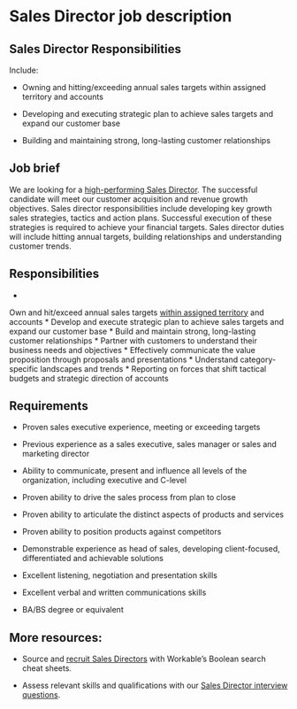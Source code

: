 # Sales Director job description


## Sales Director Responsibilities

Include:

* Owning and hitting/exceeding annual sales targets within assigned territory and accounts

* Developing and executing strategic plan to achieve sales targets and expand our customer base

* Building and maintaining strong, long-lasting customer relationships


## Job brief

We are looking for a <a data-cke-saved-href="https://resources.workable.com/tutorial/hiring-salespeople" href="https://resources.workable.com/tutorial/hiring-salespeople">high-performing Sales Director</a>. The successful candidate will meet our customer acquisition and revenue growth objectives.
Sales director responsibilities include developing key growth sales strategies, tactics and action plans. Successful execution of these strategies is required to achieve your financial targets. Sales director duties will include hitting annual targets, building relationships and understanding customer trends.
##


## Responsibilities

* 
Own and hit/exceed annual sales targets <a href="https://resources.workable.com/territory-manager-job-description">within assigned territory</a> and accounts
* 
Develop and execute strategic plan to achieve sales targets and expand our customer base
* 
Build and maintain strong, long-lasting customer relationships
* 
Partner with customers to understand their business needs and objectives
* 
Effectively communicate the value proposition through proposals and presentations
* 
Understand category-specific landscapes and trends
* 
Reporting on forces that shift tactical budgets and strategic direction of accounts



## Requirements

* Proven sales executive experience, meeting or exceeding targets

* Previous experience as a sales executive, sales manager or sales and marketing director

* Ability to communicate, present and influence all levels of the organization, including executive and C-level

* Proven ability to drive the sales process from plan to close

* Proven ability to articulate the distinct aspects of products and services

* Proven ability to position products against competitors

* Demonstrable experience as head of sales, developing client-focused, differentiated and achievable solutions

* Excellent listening, negotiation and presentation skills

* Excellent verbal and written communications skills

* BA/BS degree or equivalent

## More resources:
* Source and <a href="https://resources.workable.com/find-sales-director-boolean-search-strings">recruit Sales Directors</a> with Workable’s Boolean search cheat sheets.

* Assess relevant skills and qualifications with our <a href="https://resources.workable.com/sales-director-interview-questions">Sales Director interview questions</a>.
